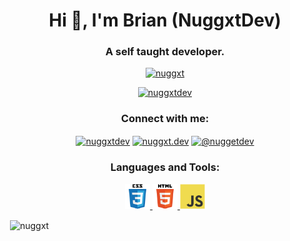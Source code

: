 <h1 align="center">Hi 👋, I'm Brian (NuggxtDev)</h1>
<h3 align="center">A self taught developer.</h3>

<p align="center"> <a href="https://github.com/ryo-ma/github-profile-trophy"><img src="https://github-profile-trophy.vercel.app/?username=nuggxt" alt="nuggxt" /></a> </p>

<p align="center"> <a href="https://twitter.com/nuggxtdev" target="blank"><img src="https://img.shields.io/twitter/follow/nuggxtdev?logo=twitter&style=for-the-badge" alt="nuggxtdev" /></a> </p>

<h3 align="center">Connect with me:</h3>
<p align="center">
<a href="https://twitter.com/nuggxtdev" target="blank"><img align="center" src="https://raw.githubusercontent.com/rahuldkjain/github-profile-readme-generator/master/src/images/icons/Social/twitter.svg" alt="nuggxtdev" height="30" width="40" /></a>
<a href="https://instagram.com/nuggxt.dev" target="blank"><img align="center" src="https://raw.githubusercontent.com/rahuldkjain/github-profile-readme-generator/master/src/images/icons/Social/instagram.svg" alt="nuggxt.dev" height="30" width="40" /></a>
<a href="https://hashnode.com/@nuggetdev" target="blank"><img align="center" src="https://raw.githubusercontent.com/rahuldkjain/github-profile-readme-generator/master/src/images/icons/Social/hashnode.svg" alt="@nuggetdev" height="30" width="40" /></a>
</p>

<h3 align="center">Languages and Tools:</h3>
<p align="center"> <a href="https://www.w3schools.com/css/" target="_blank" rel="noreferrer"> <img src="https://raw.githubusercontent.com/devicons/devicon/master/icons/css3/css3-original-wordmark.svg" alt="css3" width="40" height="40"/> </a> <a href="https://www.w3.org/html/" target="_blank" rel="noreferrer"> <img src="https://raw.githubusercontent.com/devicons/devicon/master/icons/html5/html5-original-wordmark.svg" alt="html5" width="40" height="40"/> </a> <a href="https://developer.mozilla.org/en-US/docs/Web/JavaScript" target="_blank" rel="noreferrer"> <img src="https://raw.githubusercontent.com/devicons/devicon/master/icons/javascript/javascript-original.svg" alt="javascript" width="40" height="40"/> </a> </p>

<p>&nbsp;<img align="center" src="https://github-readme-stats.vercel.app/api?username=nuggxt&show_icons=true&locale=en" alt="nuggxt" /></p>


